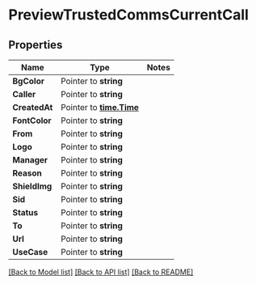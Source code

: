 # PreviewTrustedCommsCurrentCall

## Properties
Name | Type | Notes
------------ | ------------- | -------------
**BgColor** | Pointer to **string** | 
**Caller** | Pointer to **string** | 
**CreatedAt** | Pointer to [**time.Time**](time.Time.md) | 
**FontColor** | Pointer to **string** | 
**From** | Pointer to **string** | 
**Logo** | Pointer to **string** | 
**Manager** | Pointer to **string** | 
**Reason** | Pointer to **string** | 
**ShieldImg** | Pointer to **string** | 
**Sid** | Pointer to **string** | 
**Status** | Pointer to **string** | 
**To** | Pointer to **string** | 
**Url** | Pointer to **string** | 
**UseCase** | Pointer to **string** | 

[[Back to Model list]](../README.md#documentation-for-models) [[Back to API list]](../README.md#documentation-for-api-endpoints) [[Back to README]](../README.md)


